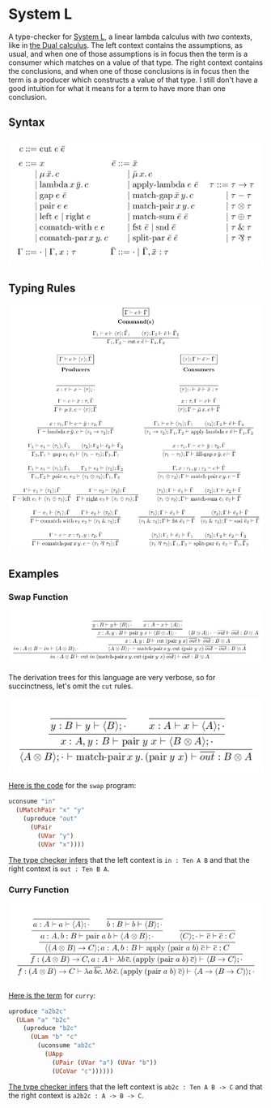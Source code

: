 # System L

A type-checker for [System L](https://www.youtube.com/watch?v=0Qg_RnSHyhU), a linear lambda calculus with _two_ contexts, like in [the Dual calculus](https://homepages.inf.ed.ac.uk/wadler/papers/dual/dual.pdf). The left context contains the assumptions, as usual, and when one of those assumptions is in focus then the term is a consumer which matches on a value of that type. The right context contains the conclusions, and when one of those conclusions is in focus then the term is a producer which constructs a value of that type. I still don't have a good intuition for what it means for a term to have more than one conclusion.

## Syntax
![System L Syntax](latex/syntax.png)

## Typing Rules  
![System L Typing Rules](latex/rules.png)

## Examples

### Swap Function
![Swap Function Example](latex/example-swap.png)

The derivation trees for this language are very verbose, so for succinctness, let's omit the `cut` rules.

![Simplified Swap Function Example](latex/example-swap-simplified.png)

[Here is the code](https://github.com/gelisam/system-l/blob/b58400c2a839d2a19ad63b06a276b802eac6fbec/src/Examples.idr#L191-L202) for the `swap` program:

```idris
uconsume "in"
  (UMatchPair "x" "y"
    (uproduce "out"
      (UPair
        (UVar "y")
        (UVar "x"))))
```

[The type checker infers](https://github.com/gelisam/system-l/blob/b58400c2a839d2a19ad63b06a276b802eac6fbec/src/Examples.idr#L204-L210) that the left context is `in : Ten A B` and that the right context is `out : Ten B A`.

### Curry Function
![Simplified Curry Function Example](latex/example-curry.png)

[Here is the term](https://github.com/gelisam/system-l/blob/b58400c2a839d2a19ad63b06a276b802eac6fbec/src/Examples.idr#L332-L346) for `curry`:

```idris
uproduce "a2b2c"
  (ULam "a" "b2c"
    (uproduce "b2c"
      (ULam "b" "c"
        (uconsume "ab2c"
          (UApp
            (UPair (UVar "a") (UVar "b"))
            (UCoVar "c"))))))
```

[The type checker infers](https://github.com/gelisam/system-l/blob/b58400c2a839d2a19ad63b06a276b802eac6fbec/src/Examples.idr#L348-L354) that the left context is `ab2c : Ten A B -> C` and that the right context is `a2b2c : A -> B -> C`.
